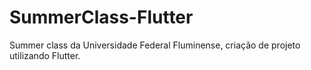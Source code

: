 # SummerClass-Flutter
Summer class da Universidade Federal Fluminense, criação de projeto utilizando Flutter.
